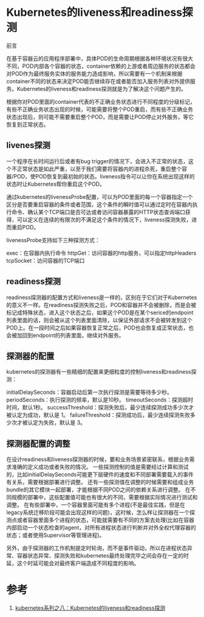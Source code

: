 # Kubernetes的liveness和readiness探测

前言

在基于容器云的应用程序部署中，具体POD的生命周期根据各种环境状况有很大不同，POD内部各个容器的状态，container依赖的上游或者周边服务的状态都会对POD作为最终服务实体的服务能力造成影响，所以需要有一个机制来根据container不同的状态来决定POD能否继续存在或者能否加入服务列表对外提供服务。Kubernetes的liveness和readiness探测就是为了解决这个问题产生的。

根据你对POD里面的container代表的不正确业务状态进行不同程度的分级标记，有些不正确业务状态出现的时候，可能需要将整个POD重启，而有些不正确业务状态出现后，则可能不需要重启整个POD，而是需要让POD停止对外服务，等它恢复到正常状态。

## livenes探测

一个程序在长时间运行后或者有bug trigger的情况下，会进入不正常的状态，这个不正常状态是如此严重，以至于我们需要将容器内的进程杀死，重启整个容器/POD，使POD恢复到最初始的状态。liveness指令可以让你在系统出现这样的状态时让Kubernetes帮你重启这个POD。

通过kubernetes的livenessProbe配置，可以为POD里面的每一个容器指定一个区分是否要重启容器的条件或者范围，这个条件的瞬时值可以通过定时在容器内执行命令、确认某个TCP端口是否可达或者访问容器暴露的HTTP状态查询端口获得，可以定义在连续的有限次的不满足这个条件的情况下，liveness探测失败，进而重启POD。

livenessProbe支持如下三种探测方式：

exec：在容器内执行命令
httpGet：访问容器的http服务，可以指定httpHeaders
tcpSocket：访问容器的TCP端口

## readiness探测

readiness探测器的配置方式和liveness是一样的，区别在于它们对于Kubernetes的意义不一样。在readiness探测失败之后，POD和容器并不会被删除，而是会被标记成特殊状态，进入这个状态之后，如果这个POD是在某个serice的endpoint列表里面的话，则会被从这个列表里面清除，以保证外部请求不会被转发到这个POD上。在一段时间之后如果容器恢复正常之后，POD也会恢复成正常状态，也会被加回到endpoint的列表里面，继续对外服务。

## 探测器的配置

kubernetes的探测器有一些精细的配置来更细粒度的控制liveness和readiness探测：

initialDelaySeconds：容器启动后第一次执行探测是需要等待多少秒。
periodSeconds：执行探测的频率，默认是10秒。
timeoutSeconds：探测超时时间，默认1秒。
successThreshold：探测失败后，最少连续探测成功多少次才被认定为成功，默认是 1。
failureThreshold：探测成功后，最少连续探测失败多少次才被认定为失败，默认是 3。

## 探测器配置的调整

在设计readiness和liveness探测器的时候，要和业务场景紧密联系，根据业务需求准确的定义成功或者失败的情况。
一些探测控制的值是需要经过计算和测试的，比如initialDelaySeconds可能更下层硬件的速度和不同部署需要载入的事件有关系，需要根据部署进行调整。
还有一些探测值在调整的时候需要和组成业务bundle的其它模块一起部署，才能根据不同POD之间的依赖关系进行调整。
在不同规模的部署中，这些配置值可能也有很大的不同，需要根据实际情况进行测试和调整。
在有些部署中，一个容器里面可能有多个进程(不是最佳实践，但是在legacy系统迁移阶段可能会出现这样的问题)，这时候，怎么样让探测器在一个探测点或者容器里面多个进程的状态，可能就需要有不同的方案去处理(比如在容器内部启动一个状态检查的agent，对所有进程状态进行判断并对外全权代理容器的状态；或者使用Supervisor等管理进程)。


另外，由于探测器的工作机制是定时轮询，而不是事件驱动，所以在进程状态异常、容器状态异常、探测失败和kubernetes最终处理完毕之间会存在一定的时延，这个时延可能会对最终客户端造成不同程度的影响。

# 参考

1. [kubernetes系列之八：Kubernetes的liveness和readiness探测](https://blog.csdn.net/cloudvtech/article/details/80216116)
